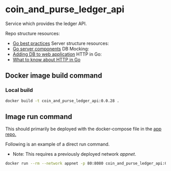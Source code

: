 # coin_and_purse_ledger_api
Service which provides the ledger API.

Repo structure resources:
- [Go best practices](https://peter.bourgon.org/go-best-practices-2016/#repository-structure)
Server structure resources:
- [Go server components](https://medium.com/statuscode/how-i-write-go-http-services-after-seven-years-37c208122831)
DB Mocking:
- [Adding DB to web application](https://www.sohamkamani.com/blog/2017/10/18/golang-adding-database-to-web-application/)
HTTP in Go:
- [What to know about HTTP in Go](https://scene-si.org/2017/09/27/things-to-know-about-http-in-go/)


## Docker image build command

### Local build
```Bash
docker build -t coin_and_purse_ledger_api:0.0.28 .
```

## Image run command
This should primarily be deployed with the docker-compose file in the
[app repo.](https://github.com/Drewan-Tech/coin_and_purse_app)

Following is an example of a direct run command.
* Note: This requires a previously deployed network _appnet_.
```Bash
docker run --rm --network appnet -p 80:8080 coin_and_purse_ledger_api:0.0.28
```
